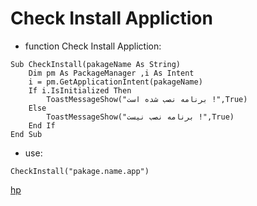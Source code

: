 # Check Install Appliction

* function Check Install Appliction:

```basic4android
Sub CheckInstall(pakageName As String)
    Dim pm As PackageManager ,i As Intent
    i = pm.GetApplicationIntent(pakageName)
    If i.IsInitialized Then
        ToastMessageShow("برنامه نصب شده است !",True)
    Else
        ToastMessageShow("برنامه نصب نیست !",True)
    End If
End Sub
```

* use:

```b4a
CheckInstall("pakage.name.app")
```

[hp](http://hemmatpoor.ir)